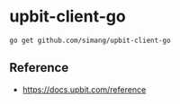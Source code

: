 # upbit-client-go

```
go get github.com/simang/upbit-client-go
```

## Reference
- https://docs.upbit.com/reference